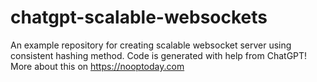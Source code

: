 # chatgpt-scalable-websockets
An example repository for creating scalable websocket server using consistent hashing method. Code is generated with help from ChatGPT! More about this on https://nooptoday.com
